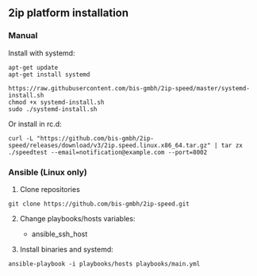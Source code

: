 ## 2ip platform installation

### Manual

Install with systemd:

```
apt-get update
apt-get install systemd
```

```
https://raw.githubusercontent.com/bis-gmbh/2ip-speed/master/systemd-install.sh  
chmod +x systemd-install.sh  
sudo ./systemd-install.sh  
```

Or install in rc.d:

```
curl -L "https://github.com/bis-gmbh/2ip-speed/releases/download/v3/2ip.speed.linux.x86_64.tar.gz" | tar zx
./speedtest --email=notification@example.com --port=8002
```

### Ansible (Linux only)

1) Clone repositories

```git clone https://github.com/bis-gmbh/2ip-speed.git```  

2) Change playbooks/hosts variables:
    - ansible_ssh_host

3) Install binaries and systemd:

```ansible-playbook -i playbooks/hosts playbooks/main.yml```
